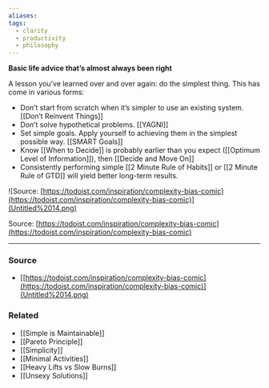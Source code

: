 ```yaml
---
aliases: 
tags:
  - clarity
  - productivity
  - philosophy
---
```

**Basic life advice that’s almost always been right**

A lesson you’ve learned over and over again: do the simplest thing. This has come in various forms:

- Don’t start from scratch when it’s simpler to use an existing system. [[Don’t Reinvent Things]]
- Don’t solve hypothetical problems. [[YAGNI]]
- Set simple goals. Apply yourself to achieving them in the simplest possible way. [[SMART Goals]]
- Know [[When to Decide]] is probably earlier than you expect ([[Optimum Level of Information]]), then [[Decide and Move On]]
- Consistently performing simple [[2 Minute Rule of Habits]] or [[2 Minute Rule of GTD]] will yield better long-term results.

![Source: [https://todoist.com/inspiration/complexity-bias-comic](https://todoist.com/inspiration/complexity-bias-comic)](Untitled%2014.png)

Source: [https://todoist.com/inspiration/complexity-bias-comic](https://todoist.com/inspiration/complexity-bias-comic)

---

### Source
- [[https://todoist.com/inspiration/complexity-bias-comic](https://todoist.com/inspiration/complexity-bias-comic)](Untitled%2014.png)


### Related
- [[Simple is Maintainable]] 
- [[Pareto Principle]] 
- [[Simplicity]] 
- [[Minimal Activities]] 
- [[Heavy Lifts vs Slow Burns]]
- [[Unsexy Solutions]]